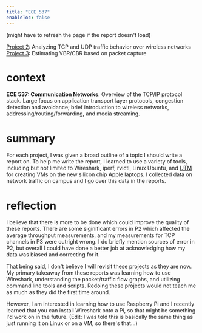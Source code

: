 ```yaml
---
title: "ECE 537"
enableToc: false
---
```

(might have to refresh the page if the report doesn't load)

[Project 2](http://emilyyao.me/report2.pdf): Analyzing TCP and UDP traffic behavior over wireless networks  
[Project 3](http://emilyyao.me/report3.pdf): Estimating VBR/CBR based on packet capture

# context
**ECE 537: Communication Networks**. Overview of the TCP/IP protocol stack. Large focus on application transport layer protocols, congestion detection and avoidance; brief introduction to wireless networks, addressing/routing/forwarding, and media streaming. 

# summary
For each project, I was given a broad outline of a topic I should write a report on. To help me write the report, I learned to use a variety of tools, including but not limited to Wireshark, iperf, rvictl, Linux Ubuntu, and [UTM](/utm-ubuntu) for creating VMs on the new silicon chip Apple laptops. I collected data on network traffic on campus and I go over this data in the reports.

# reflection
<!-- My biggest takeaway from this project is adaptability. Most of the tools I mentioned are specific to this kind of work and I had zero experience using them coming into these projects. Learning my way around these tools as I was working on an actual project showed me that I could learn as I go. 

I also found it interesting to be able to to collect data and observe processes that are part of a larger, ongoing network. I've only ever ran code in isolated projects which had no interaction with the world. I had full control over the environment and when issues came up, I could locate and fix the problem. This project was more about using tools to watch a network run, and if anomalies came up in my data, I couldn't just locate to the source of the error and fix it, I had to find work arounds.  -->



I believe that there is more to be done which could improve the quality of these reports. There are some siginificant errors in P2 which affected the average throughput measurements, and my measurements for TCP channels in P3 were outright wrong. I do briefly mention sources of error in P2, but overall I could have done a better job at acknowledging how my data was biased and correcting for it.

That being said, I don't believe I will revisit these projects as they are now. My primary takeaway from these reports was learning how to use Wireshark, understanding the packet/traffic flow graphs, and utilizing command line tools and scripts. Redoing these projects would not teach me as much as they did the first time around. 

However, I am interested in learning how to use Raspberry Pi and I recently learned that you can install Wireshark onto a Pi, so that might be something I'd work on in the future. (Edit: I was told this is basically the same thing as just running it on Linux or on a VM, so there's that...)

